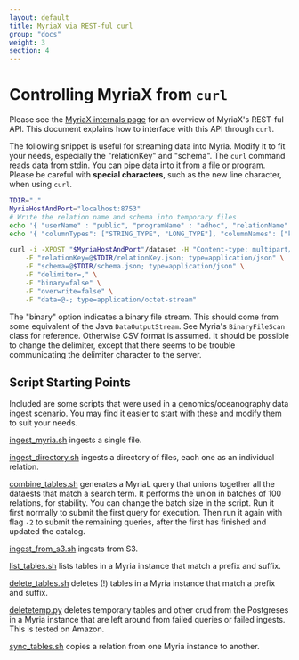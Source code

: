 ```yaml
---
layout: default
title: MyriaX via REST-ful curl
group: "docs"
weight: 3
section: 4
---
```


# Controlling MyriaX from `curl`

Please see the [MyriaX internals page](../myriax/developers/MyriaX.html) for an overview of MyriaX's REST-ful API.
This document explains how to interface with this API through `curl`.

The following snippet is useful for streaming data into Myria.
Modify it to fit your needs, especially the "relationKey" and "schema".
The `curl` command reads data from stdin. You can pipe data into it from a file or program.
Please be careful with **special characters**, such as the new line character, when using `curl`.

```bash
TDIR="."
MyriaHostAndPort="localhost:8753"
# Write the relation name and schema into temporary files
echo '{ "userName" : "public", "programName" : "adhoc", "relationName" : "MyRelation" }' > "$TDIR/relationKey.json"
echo '{ "columnTypes": ["STRING_TYPE", "LONG_TYPE"], "columnNames": ["kmer", "cnt"] }' > "$TDIR/schema.json"	

curl -i -XPOST "$MyriaHostAndPort"/dataset -H "Content-type: multipart/form-data" \
	-F "relationKey=@$TDIR/relationKey.json; type=application/json" \
	-F "schema=@$TDIR/schema.json; type=application/json" \
	-F "delimiter=," \
	-F "binary=false" \
	-F "overwrite=false" \
	-F "data=@-; type=application/octet-stream"
```

The "binary" option indicates a binary file stream. 
This should come from some equivalent of the Java `DataOutputStream`. See Myria's `BinaryFileScan` class for reference.
Otherwise CSV format is assumed. It should be possible to change the delimiter, 
except that there seems to be trouble communicating the delimiter character to the server.


## Script Starting Points

Included are some scripts that were used in a genomics/oceanography data ingest scenario.
You may find it easier to start with these and modify them to suit your needs.

[ingest_myria.sh](ingest_myria.sh) ingests a single file.

[ingest_directory.sh](ingest_directory.sh) ingests a directory of files, each one as an individual relation.

[combine_tables.sh](combine_tables.sh) generates a MyriaL query that unions together all the dataests that match a search term. It performs the union in batches of 100 relations, for stability. You can change the batch size in the script. 
Run it first normally to submit the first query for execution. Then run it again with flag `-2` to submit the remaining queries, after the first has finished and updated the catalog.

[ingest_from_s3.sh](ingest_from_s3.sh) ingests from S3.

[list_tables.sh](list_tables.sh) lists tables in a Myria instance that match a prefix and suffix.

[delete_tables.sh](delete_tables.sh) deletes (!) tables in a Myria instance that match a prefix and suffix.

[deletetemp.py](deletetemp.py) deletes temporary tables and other crud from the Postgreses in a Myria instance that are left around from failed queries or failed ingests. This is tested on Amazon.

[sync_tables.sh](sync_tables.sh) copies a relation from one Myria instance to another.
